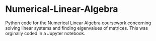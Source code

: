 # Numerical-Linear-Algebra
Python code for the Numerical Linear Algebra coursework concerning solving linear systems and finding eigenvalues of matrices.
This was orginally coded in a Jupyter notebook.
